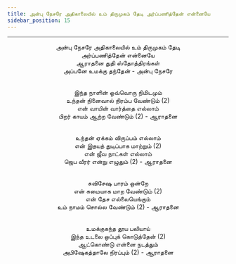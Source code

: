 ```yaml
---
title: அன்பு நேசரே அதிகாலையில் உம் திருமுகம் தேடி அர்ப்பணித்தேன் என்னையே
sidebar_position: 15
---
```


---
<center>
அன்பு நேசரே அதிகாலையில் உம் திருமுகம் தேடி<br/>
அர்ப்பணித்தேன் என்னையே<br/>
ஆராதனை துதி ஸ்தோத்திரங்கள்<br/>
அப்பனே உமக்கு தந்தேன்                - அன்பு நேசரே<br/><br/>

இந்த நாளின் ஒவ்வொரு நிமிடமும்<br/>
உந்தன் நினைவால் நிரம்ப வேண்டும் (2)<br/>
என் வாயின் வார்த்தை எல்லாம்<br/>
பிறர் காயம் ஆற்ற வேண்டும் (2)            - ஆராதனை<br/><br/>

உந்தன் ஏக்கம் விருப்பம் எல்லாம்<br/>
என் இதயத் துடிப்பாக மாற்றும் (2)<br/>
என் ஜீவ நாட்கள் எல்லாம்<br/>
ஜெப வீரர் என்று எழுதும் (2)            - ஆராதனை<br/><br/>

சுவிசேஷ பாரம் ஒன்றே<br/>
என் சுமையாக மாற வேண்டும் (2)<br/>
என் தேச எல்லையெங்கும்<br/>
உம் நாமம் சொல்ல வேண்டும் (2)            - ஆராதனை<br/><br/>

உமக்குகந்த தூய பலியாய்<br/>
இந்த உடலை ஒப்புக் கொடுத்தேன் (2)<br/>
ஆட்கொண்டு என்னை நடத்தும்<br/>
அபிஷேகத்தாலே நிரப்பும் (2)            - ஆராதனை
</center>